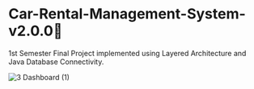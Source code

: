 # Car-Rental-Management-System-v2.0.0🚖
1st Semester Final Project implemented using Layered Architecture and Java Database Connectivity.

![3 Dashboard (1)](https://github.com/Amidu99/Car-Rental-Management-System-v2.0.0/assets/125728431/d00522c0-08be-46b6-9196-270aa5ed7093)
